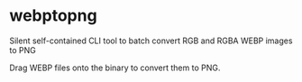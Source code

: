 # webptopng
Silent self-contained CLI tool to batch convert RGB and RGBA WEBP images to PNG

Drag WEBP files onto the binary to convert them to PNG.